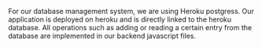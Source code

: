 
For our database management system, we are using Heroku postgress. Our application is deployed on heroku and is directly linked to the heroku database. All operations such as adding or reading a certain entry from the database are implemented in our backend javascript files.   

